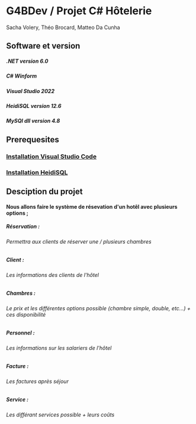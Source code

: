 # G4BDev / Projet C# Hôtelerie
Sacha Volery, Théo Brocard, Matteo Da Cunha

## Software et version 

##### .NET version 6.0
##### C# Winform
##### Visual Studio 2022
##### HeidiSQL version 12.6
##### MySQl dll version 4.8

## Prerequesites

### [Installation Visual Studio Code](https://learn.microsoft.com/en-us/visualstudio/install/install-visual-studio?view=vs-2022) 
### [Installation HeidiSQL](https://www.heidisql.com/download.php)


## Desciption du projet 

#### Nous allons faire le système de résevation d'un hotêl avec plusieurs options ;

##### Réservation : 
   ###### Permettra aux clients de réserver une / plusieurs chambres

##### Client : 
   ###### Les informations des clients de l'hôtel

##### Chambres :
   ###### Le prix et les différentes options possible (chambre simple, double, etc...) + ces disponibilité

##### Personnel :
   ###### Les informations sur les salariers de l'hôtel
    
##### Facture :
   ###### Les factures après séjour
    
##### Service : 
   ###### Les différant services possible + leurs coûts




